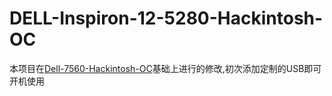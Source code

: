 # DELL-Inspiron-12-5280-Hackintosh-OC

本项目在[Dell-7560-Hackintosh-OC](https://github.com/EvilFlowers/Dell-7560-Hackintosh-OC)基础上进行的修改,初次添加定制的USB即可开机使用

